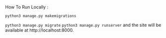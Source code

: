 How To Run Locally : 

`python3 manage.py makemigrations`

`python3 manage.py migrate`
`python3 manage.py runserver` and the site will be available at http://localhost:8000.

